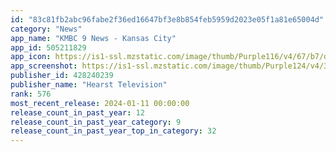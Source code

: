 ```yaml
---
id: "83c81fb2abc96fabe2f36ed16647bf3e8b854feb5959d2023e05f1a81e65004d"
category: "News"
app_name: "KMBC 9 News - Kansas City"
app_id: 505211829
app_icon: https://is1-ssl.mzstatic.com/image/thumb/Purple116/v4/67/b7/d7/67b7d7ab-9c69-5bb8-70c4-9e988f770cce/AppIcon-0-0-1x_U007emarketing-0-7-0-85-220.png/1024x1024bb.png
app_screenshot: https://is1-ssl.mzstatic.com/image/thumb/Purple124/v4/3c/d2/31/3cd23179-bb22-47be-b482-138b93f9571d/d75b0bf4-5f87-4b17-b6bb-51fc0252cf48_Frame_1-_6.5in.jpg/1284x2778bb.png
publisher_id: 428240239
publisher_name: "Hearst Television"
rank: 576
most_recent_release: 2024-01-11 00:00:00
release_count_in_past_year: 12
release_count_in_past_year_category: 9
release_count_in_past_year_top_in_category: 32
---
```

